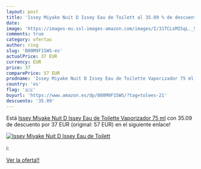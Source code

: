 ```yaml
---
layout: post
title: 'Issey Miyake Nuit D Issey Eau de Toilett al 35.09 % de descuento'
date: 
image: 'https://images-eu.ssl-images-amazon.com/images/I/31TCLsMISqL._SL200_.jpg'
comments: true
category: ofertas
author: ring
slug: 'B00M9F1SWS-es'
actualPrice: 37 EUR
currency: EUR
price: 37
comparePrice: 57 EUR
prodname: 'Issey Miyake Nuit D Issey Eau de Toilette Vaporizador 75 ml'
country: 'es'
flag: '🇪🇸'
buyurl: 'https://www.amazon.es/dp/B00M9F1SWS/?tag=tolees-21'
descuento: '35.09'
---
```


Está [Issey Miyake Nuit D Issey Eau de Toilette Vaporizador 75 ml](https://www.amazon.es/dp/B00M9F1SWS/?tag=tolees-21) con 35.09 de descuento por 37 EUR (original: 57 EUR) en el siguiente enlace!

[![Issey Miyake Nuit D Issey Eau de Toilett](https://images-eu.ssl-images-amazon.com/images/I/31TCLsMISqL._SL200_.jpg)](https://www.amazon.es/dp/B00M9F1SWS/?tag=tolees-21)

ℹ️:


[Ver la oferta!!](https://www.amazon.es/dp/B00M9F1SWS/?tag=tolees-21)
